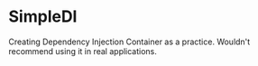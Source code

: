 SimpleDI
========

Creating Dependency Injection Container as a practice. Wouldn't recommend using it in real applications.
